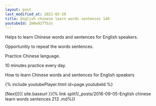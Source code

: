 ```yaml
---
layout: post
last_modified_at: 2021-03-29
title: English chinese learn words sentences 140 
youtubeId: Zm8w92TTbJs
---
```

 
 
Helps to learn Chinese words and sentences for English speakers.

Opportunitiy to repeat the words sentences. 

Practice Chinese language. 
 
10 minutes practice every day. 
 
How to learn Chinese words and sentences for English speakers 
 
{% include youtubePlayer.html id=page.youtubeId %}
 
 
[Next]({{ site.baseurl }}{% link  split1/_posts/2016-09-05-English chinese learn words sentences 213 .md%})
 
